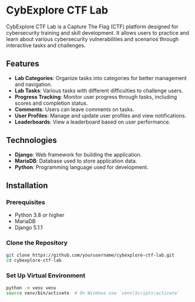 # CybExplore CTF Lab

CybExplore CTF Lab is a Capture The Flag (CTF) platform designed for cybersecurity training and skill development. It allows users to practice and learn about various cybersecurity vulnerabilities and scenarios through interactive tasks and challenges.

## Features

- **Lab Categories**: Organize tasks into categories for better management and navigation.
- **Lab Tasks**: Various tasks with different difficulties to challenge users.
- **Progress Tracking**: Monitor user progress through tasks, including scores and completion status.
- **Comments**: Users can leave comments on tasks.
- **User Profiles**: Manage and update user profiles and view notifications.
- **Leaderboards**: View a leaderboard based on user performance.

## Technologies

- **Django**: Web framework for building the application.
- **MariaDB**: Database used to store application data.
- **Python**: Programming language used for development.

## Installation

### Prerequisites

- Python 3.8 or higher
- MariaDB
- Django 5.1.1

### Clone the Repository

```bash
git clone https://github.com/yourusername/cybexplore-ctf-lab.git
cd cybexplore-ctf-lab
```
### Set Up Virtual Environment

```bash
python -m venv venv
source venv/bin/activate  # On Windows use `venv\Scripts\activate`
```
